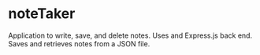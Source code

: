 # noteTaker
Application to write, save, and delete notes. Uses and Express.js back end. Saves and retrieves notes from a JSON file.
